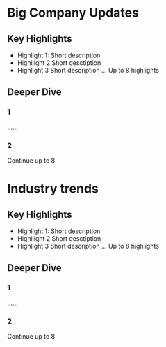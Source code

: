 # Big Company Updates

## Key Highlights

- Highlight 1:
Short description
- Highilight 2
Short desctiption
- Highlight 3
Short description
... Up to 8 highlights

## Deeper Dive

### 1
......

### 2
Continue up to 8

# Industry trends

## Key Highlights

- Highlight 1:
Short description
- Highilight 2
Short desctiption
- Highlight 3
Short description
... Up to 8 highlights

## Deeper Dive

### 1
......

### 2

Continue up to 8                                                  
